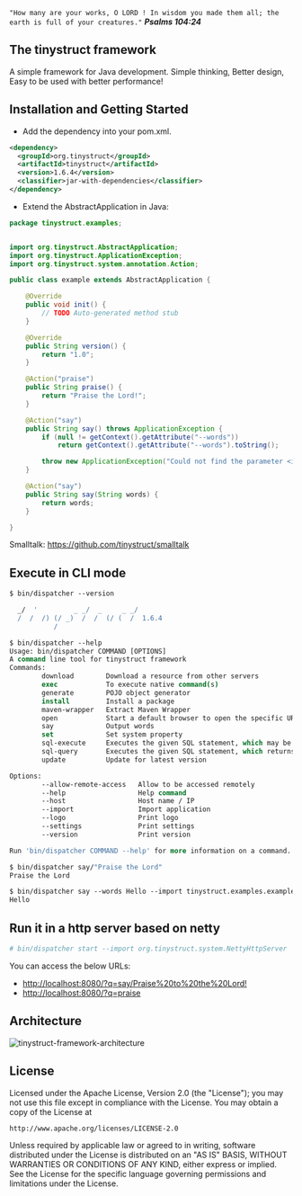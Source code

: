 
`"How many are your works, O LORD ! In wisdom you made them all; the earth is full of your creatures."`
***Psalms 104:24***

The tinystruct framework
--
A simple framework for Java development. Simple thinking, Better design, Easy to be used with better performance! 

Installation and Getting Started
--
* Add the dependency into your pom.xml.
```xml
<dependency>
  <groupId>org.tinystruct</groupId>
  <artifactId>tinystruct</artifactId>
  <version>1.6.4</version>
  <classifier>jar-with-dependencies</classifier>
</dependency>
```

* Extend the AbstractApplication in Java:

```java
package tinystruct.examples;


import org.tinystruct.AbstractApplication;
import org.tinystruct.ApplicationException;
import org.tinystruct.system.annotation.Action;

public class example extends AbstractApplication {

    @Override
    public void init() {
        // TODO Auto-generated method stub
    }

    @Override
    public String version() {
        return "1.0";
    }

    @Action("praise")
    public String praise() {
        return "Praise the Lord!";
    }

    @Action("say")
    public String say() throws ApplicationException {
        if (null != getContext().getAttribute("--words"))
            return getContext().getAttribute("--words").toString();

        throw new ApplicationException("Could not find the parameter <i>words</i>.");
    }

    @Action("say")
    public String say(String words) {
        return words;
    }

}

```
Smalltalk: <a href="https://github.com/tinystruct/smalltalk">https://github.com/tinystruct/smalltalk</a>

Execute in CLI mode
--
```tcsh
$ bin/dispatcher --version

  _/  '         _ _/  _     _ _/
  /  /  /) (/ _)  /  /  (/ (  /  1.6.4
           /
```
```tcsh
$ bin/dispatcher --help
Usage: bin/dispatcher COMMAND [OPTIONS]
A command line tool for tinystruct framework
Commands: 
        download        Download a resource from other servers
        exec            To execute native command(s)
        generate        POJO object generator
        install         Install a package
        maven-wrapper   Extract Maven Wrapper
        open            Start a default browser to open the specific URL
        say             Output words
        set             Set system property
        sql-execute     Executes the given SQL statement, which may be an INSERT, UPDATE, DELETE, or DDL statement
        sql-query       Executes the given SQL statement, which returns a single ResultSet object
        update          Update for latest version

Options: 
        --allow-remote-access   Allow to be accessed remotely
        --help                  Help command
        --host                  Host name / IP
        --import                Import application
        --logo                  Print logo
        --settings              Print settings
        --version               Print version

Run 'bin/dispatcher COMMAND --help' for more information on a command.
```
```tcsh
$ bin/dispatcher say/"Praise the Lord"
Praise the Lord
```
```tcsh
$ bin/dispatcher say --words Hello --import tinystruct.examples.example
Hello
```

Run it in a http server based on netty
--
```tcsh
# bin/dispatcher start --import org.tinystruct.system.NettyHttpServer 
```
You can access the below URLs:

* <a href="http://localhost:8080/?q=say/Praise%20to%20the%20Lord!">http://localhost:8080/?q=say/Praise%20to%20the%20Lord! </a>
* <a href="http://localhost:8080/?q=praise">http://localhost:8080/?q=praise</a>

Architecture
--
![tinystruct-framework-architecture](https://github.com/tinystruct/tinystruct/assets/3631818/288049b7-cefd-4442-b6d8-8624ae75cdc2)

License
--

Licensed under the Apache License, Version 2.0 (the "License");
you may not use this file except in compliance with the License.
You may obtain a copy of the License at

    http://www.apache.org/licenses/LICENSE-2.0

Unless required by applicable law or agreed to in writing, software
distributed under the License is distributed on an "AS IS" BASIS,
WITHOUT WARRANTIES OR CONDITIONS OF ANY KIND, either express or implied.
See the License for the specific language governing permissions and
limitations under the License.
